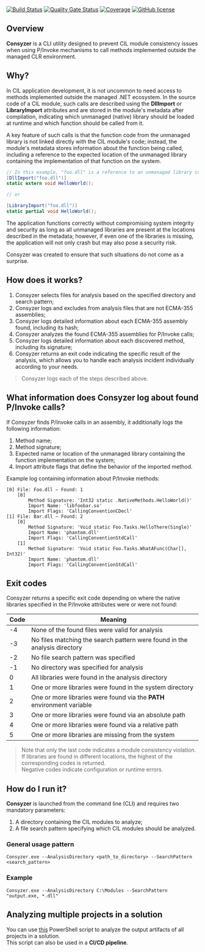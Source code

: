 [![Build Status](https://github.com/Maslinin/Consyzer/workflows/Build/badge.svg)](https://github.com/Maslinin/Consyzer/actions/workflows/build.yml) [![Quality Gate Status](https://sonarcloud.io/api/project_badges/measure?project=Maslinin_Consyzer&metric=alert_status)](https://sonarcloud.io/summary/new_code?id=Maslinin_Consyzer) [![Coverage](https://sonarcloud.io/api/project_badges/measure?project=Maslinin_Consyzer&metric=coverage)](https://sonarcloud.io/summary/new_code?id=Maslinin_Consyzer) [![GitHub license](https://badgen.net/github/license/Maslinin/Consyzer)](https://github.com/Maslinin/Consyzer/blob/master/LICENSE)

## Overview
**Consyzer** is a CLI utility designed to prevent CIL module consistency issues when using P/Invoke mechanisms to call methods implemented outside the managed CLR environment.

## Why?
In CIL application development, it is not uncommon to need access to methods implemented outside the managed .NET ecosystem. In the source code of a CIL module, such calls are described using the **DllImport** or **LibraryImport** attributes and are stored in the module's metadata after compilation, indicating which unmanaged (native) library should be loaded at runtime and which function should be called from it.

A key feature of such calls is that the function code from the unmanaged library is not linked directly with the CIL module's code;
instead, the module's metadata stores information about the function being called, including a reference to the expected location of the unmanaged library containing the implementation of that function on the system.

```csharp
// In this example, "foo.dll" is a reference to an unmanaged library containing the implementation of the HelloWorld function:
[DllImport("foo.dll")]
static extern void HelloWorld();

// or

[LibraryImport("foo.dll")]
static partial void HelloWorld();
```

The application functions correctly without compromising system integrity and security as long as all unmanaged libraries are present at the locations described in the metadata;
however, if even one of the libraries is missing, the application will not only crash but may also pose a security risk.

Consyzer was created to ensure that such situations do not come as a surprise.

## How does it works?
1. Consyzer selects files for analysis based on the specified directory and search pattern;  
2. Consyzer logs and excludes from analysis files that are not ECMA-355 assemblies;  
3. Consyzer logs detailed information about each ECMA-355 assembly found, including its hash;  
4. Consyzer analyzes the found ECMA-355 assemblies for P/Invoke calls;  
5. Consyzer logs detailed information about each discovered method, including its signature;  
6. Consyzer returns an exit code indicating the specific result of the analysis, which allows you to handle each analysis incident individually according to your needs.

> Consyzer logs each of the steps described above.

## What information does Consyzer log about found P/Invoke calls?
If Consyzer finds P/Invoke calls in an assembly, it additionally logs the following information:
1. Method name;  
2. Method signature;  
3. Expected name or location of the unmanaged library containing the function implementation on the system;  
4. Import attribute flags that define the behavior of the imported method.

Example log containing information about P/Invoke methods:
```
[0] File: Foo.dll — Found: 1
	[0]
		Method Signature: 'Int32 static .NativeMethods.HelloWorld()'
		Import Name: 'libfoobar.so'
		Import Flags: 'CallingConventionCDecl'
[1] File: Bar.dll — Found: 2
	[0]
		Method Signature: 'Void static Foo.Tasks.HelloThere(Single)'
		Import Name: 'phantom.dll'
		Import Flags: 'CallingConventionStdCall'
	[1]
		Method Signature: 'Void static Foo.Tasks.WhatAFunc(Char[], Int32)'
		Import Name: 'phantom.dll'
		Import Flags: 'CallingConventionStdCall'
```

## Exit codes
Consyzer returns a specific exit code depending on where the native libraries specified in the P/Invoke attributes were or were not found:

| Code | Meaning                                                                          |
|------|----------------------------------------------------------------------------------|
| -4   | None of the found files were valid for analysis                                  |
| -3   | No files matching the search pattern were found in the analysis directory        |
| -2   | No file search pattern was specified                                             |
| -1   | No directory was specified for analysis                                          |
| 0    | All libraries were found in the analysis directory                               |
| 1    | One or more libraries were found in the system directory                         |
| 2    | One or more libraries were found via the **PATH** environment variable           |
| 3    | One or more libraries were found via an absolute path                            |
| 4    | One or more libraries were found via a relative path                             |
| 5    | One or more libraries are missing from the system                                |

> Note that only the last code indicates a module consistency violation.  
> If libraries are found in different locations, the highest of the corresponding codes is returned.  
> Negative codes indicate configuration or runtime errors.

## How do I run it?
**Consyzer** is launched from the command line (CLI) and requires two mandatory parameters:
1. A directory containing the CIL modules to analyze;
2. A file search pattern specifying which CIL modules should be analyzed.

### General usage pattern
```
Consyzer.exe --AnalysisDirectory <path_to_directory> --SearchPattern <search_pattern>
```

### Example
```
Consyzer.exe --AnalysisDirectory C:\Modules --SearchPattern "output.exe, *.dll"
```

## Analyzing multiple projects in a solution
You can use [this](https://github.com/Maslinin/Consyzer/blob/master/DevOps/SolutionAnalyzer.ps1) PowerShell script to analyze the output artifacts of all projects in a solution.  
This script can also be used in a **CI/CD pipeline**.
